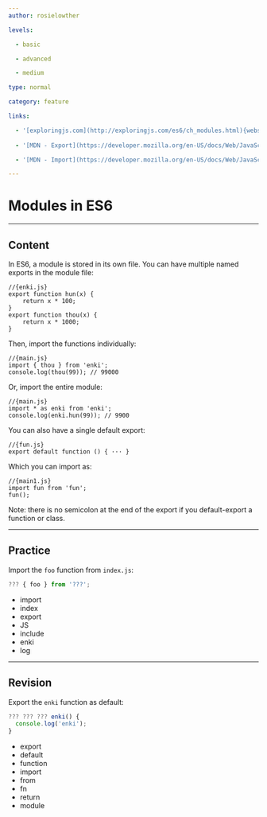 ```yaml
---
author: rosielowther

levels:

  - basic

  - advanced

  - medium

type: normal

category: feature

links:

  - '[exploringjs.com](http://exploringjs.com/es6/ch_modules.html){website}'
  
  - '[MDN - Export](https://developer.mozilla.org/en-US/docs/Web/JavaScript/Reference/Statements/export){website}'

  - '[MDN - Import](https://developer.mozilla.org/en-US/docs/Web/JavaScript/Reference/Statements/import){website}'

---
```

# Modules in ES6

---
## Content

In ES6, a module is stored in its own file. You can have multiple named exports in the module file:
```
//{enki.js}
export function hun(x) {
    return x * 100;
}
export function thou(x) {
    return x * 1000;
}
```
Then, import the functions individually:
```
//{main.js}
import { thou } from 'enki';
console.log(thou(99)); // 99000
```
Or, import the entire module:
```
//{main.js}
import * as enki from 'enki';
console.log(enki.hun(99)); // 9900
```

You can also have a single default export:
```
//{fun.js}
export default function () { ··· }
```
Which you can import as:
```
//{main1.js}
import fun from 'fun';
fun();
```
Note: there is no semicolon at the end of the export if you default-export a function or class.

---
## Practice

Import the `foo` function from `index.js`:

```javascript
??? { foo } from '???';
```

* import
* index
* export
* JS
* include
* enki
* log

---
## Revision

Export the `enki` function as default:
```javascript
??? ??? ??? enki() {
  console.log('enki');
}
```

* export
* default
* function
* import
* from
* fn
* return
* module
